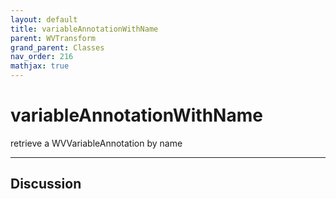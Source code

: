 ```yaml
---
layout: default
title: variableAnnotationWithName
parent: WVTransform
grand_parent: Classes
nav_order: 216
mathjax: true
---
```


#  variableAnnotationWithName

retrieve a WVVariableAnnotation by name


---

## Discussion

  

